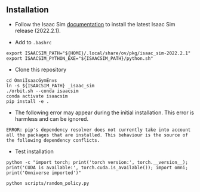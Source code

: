 ## Installation

- Follow the Isaac Sim [documentation](https://docs.omniverse.nvidia.com/isaacsim/latest/install_workstation.html) to install the latest Isaac Sim release (2022.2.1). 

- Add to `.bashrc`
```
export ISAACSIM_PATH="${HOME}/.local/share/ov/pkg/isaac_sim-2022.2.1"
export ISAACSIM_PYTHON_EXE="${ISAACSIM_PATH}/python.sh"
```

- Clone this repository

```
cd OmniIsaacGymEnvs
ln -s ${ISAACSIM_PATH} _isaac_sim
./orbit.sh --conda isaacsim
conda activate isaacsim
pip install -e .
```

- The following error may appear during the initial installation. This error is harmless and can be ignored.

```
ERROR: pip's dependency resolver does not currently take into account all the packages that are installed. This behaviour is the source of the following dependency conflicts.
```

- Test installation

```
python -c "import torch; print('torch version:', torch.__version__); print('CUDA is available:', torch.cuda.is_available()); import omni; print('Omniverse imported')"

python scripts/random_policy.py
```